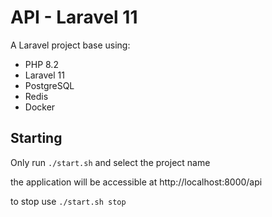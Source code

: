 # API - Laravel 11

A Laravel project base using:
- PHP 8.2
- Laravel 11
- PostgreSQL
- Redis
- Docker

## Starting

Only run
`./start.sh`
 and select the project name
 
 the application will be accessible at http://localhost:8000/api

to stop use `./start.sh stop`